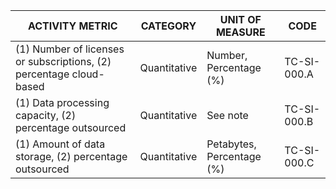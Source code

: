 | ACTIVITY METRIC | CATEGORY | UNIT OF MEASURE | CODE |
|-----------------|----------|-----------------|------|
| (1) Number of licenses or subscriptions, (2) percentage cloud-based | Quantitative | Number, Percentage (%) | TC-SI-000.A |
| (1) Data processing capacity, (2) percentage outsourced | Quantitative | See note | TC-SI-000.B |
| (1) Amount of data storage, (2) percentage outsourced | Quantitative | Petabytes, Percentage (%) | TC-SI-000.C |